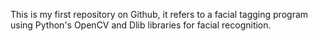 This is my first repository on Github, it refers to a facial tagging program using Python's OpenCV and Dlib libraries for facial recognition.
